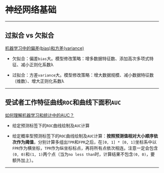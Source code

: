 # 神经网络基础

------------------

 ## 过拟合 vs 欠拟合

[机器学习中的偏差(bias)和方差(variance)](https://blog.csdn.net/mingtian715/article/details/53789487)

 - 欠拟合：偏差`bias`大。模型修改策略：增多数据特征数、添加高次多项式特征、减小正则化系数λ
 
 - 过拟合：方差`variance`大。模型修改策略：增大数据规模、减小数据特征数（维数）、增大正则化系数λ

------------------------

## 受试者工作特征曲线`ROC`和曲线下面积`AUC`

[如何理解机器学习和统计中的AUC？](https://www.zhihu.com/question/39840928)

 - 给定预测标签下的`ROC`曲线绘制及`AUC`计算
 
 - 给定概率型预测标签下的`ROC`曲线绘制及`AUC`计算：**按照预测值相对大小顺序依次作为阈值**，分别计算多组出`TPR`和`FPR`之后，在`[0, 1] * [0, 1]`坐标系中以`FPR`作为横坐标，`TPR`作为纵坐标标点，再将所有点依次相连。注意一定会包含`(0, 0)`和`(1, 1)`两个点（当为`no less than`时，计算结果不包含`(0, 0)`，要额外加上）。
 
----------------------
